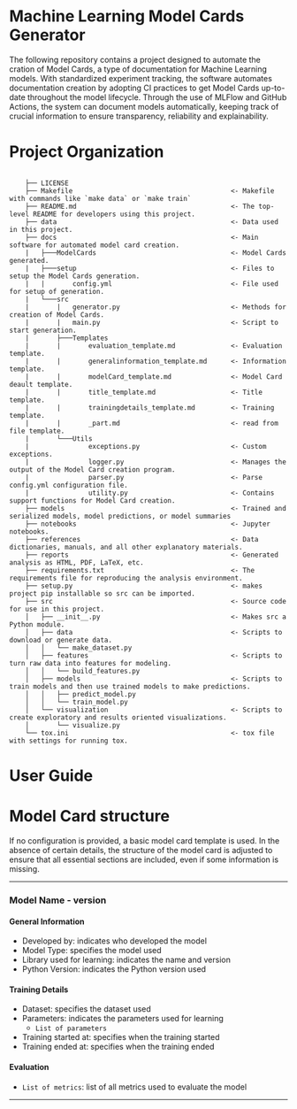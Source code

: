 # Machine Learning Model Cards Generator
The following repository contains a project designed to automate the cration of Model Cards, a type of documentation for Machine Learning models. With standardized experiment tracking, the software automates documentation creation by adopting CI practices to get Model Cards up-to-date throughout the model lifecycle. Through the use of MLFlow and GitHub Actions, the system can document models automatically, keeping track of crucial information to ensure transparency, reliability and explainability.

# Project Organization
```

    ├── LICENSE
    ├── Makefile                                        <- Makefile with commands like `make data` or `make train`
    ├── README.md                                       <- The top-level README for developers using this project.
    ├── data                                            <- Data used in this project.
    ├── docs                                            <- Main software for automated model card creation.
    |   ├───ModelCards                                  <- Model Cards generated.
    |   ├───setup                                       <- Files to setup the Model Cards generation.
    |   |       config.yml                              <- File used for setup of generation. 
    |   └───src                      
    |       |   generator.py                            <- Methods for creation of Model Cards.
    |       |   main.py                                 <- Script to start generation.
    |       ├───Templates
    |       |       evaluation_template.md              <- Evaluation template.
    |       |       generalinformation_template.md      <- Information template.
    |       |       modelCard_template.md               <- Model Card deault template.
    |       |       title_template.md                   <- Title template.
    |       |       trainingdetails_template.md         <- Training template.
    |       |       _part.md                            <- read from file template.
    |       └───Utils
    |               exceptions.py                       <- Custom exceptions.
    |               logger.py                           <- Manages the output of the Model Card creation program.
    |               parser.py                           <- Parse config.yml configuration file.
    |               utility.py                          <- Contains support functions for Model Card creation.
    ├── models                                          <- Trained and serialized models, model predictions, or model summaries
    ├── notebooks                                       <- Jupyter notebooks.
    ├── references                                      <- Data dictionaries, manuals, and all other explanatory materials.
    ├── reports                                         <- Generated analysis as HTML, PDF, LaTeX, etc.
    ├── requirements.txt                                <- The requirements file for reproducing the analysis environment.
    ├── setup.py                                        <- makes project pip installable so src can be imported.
    ├── src                                             <- Source code for use in this project.
    │   ├── __init__.py                                 <- Makes src a Python module.
    │   ├── data                                        <- Scripts to download or generate data.
    │   │   └── make_dataset.py
    │   ├── features                                    <- Scripts to turn raw data into features for modeling.
    │   │   └── build_features.py
    │   ├── models                                      <- Scripts to train models and then use trained models to make predictions.
    │   │   ├── predict_model.py
    │   │   └── train_model.py
    │   └── visualization                               <- Scripts to create exploratory and results oriented visualizations.
    │       └── visualize.py
    └── tox.ini                                         <- tox file with settings for running tox.
```
# User Guide


# Model Card structure
If no configuration is provided, a basic model card template is used. In the absence of certain details, the structure of the model card is adjusted to ensure that all essential sections are included, even if some information is missing.

---
### Model Name - version  
#### General Information  
- Developed by: indicates who developed the model  
- Model Type: specifies the model used  
- Library used for learning: indicates the name and version  
- Python Version: indicates the Python version used  

#### Training Details  
- Dataset: specifies the dataset used  
- Parameters: indicates the parameters used for learning  
   - `List of parameters`  
- Training started at: specifies when the training started  
- Training ended at: specifies when the training ended  

#### Evaluation  
   - `List of metrics`: list of all metrics used to evaluate the model  
---
